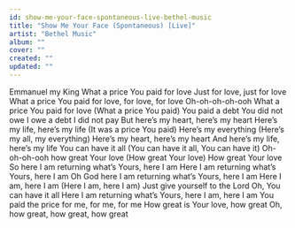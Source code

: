 ```yaml
---
id: show-me-your-face-spontaneous-live-bethel-music
title: "Show Me Your Face (Spontaneous) [Live]"
artist: "Bethel Music"
album: ""
cover: ""
created: ""
updated: ""
---
```


Emmanuel my King
What a price You paid for love
Just for love, just for love
What a price You paid for love, for love, for love
Oh-oh-oh-oh-ooh
What a price You paid for love (What a price You paid)
You paid a debt You did not owe
I owe a debt I did not pay
But here’s my heart, here’s my heart
Here’s my life, here’s my life (It was a price You paid)
Here’s my everything (Here’s my all, my everything)
Here’s my heart, here’s my heart
And here’s my life, here’s my life
You can have it all (You can have it all, You can have it)
Oh-oh-oh-ooh how great Your love (How great Your love)
How great Your love
So here I am returning what’s Yours, here I am
Here I am returning what’s Yours, here I am
Oh God here I am returning what’s Yours, here I am
Here I am, here I am (Here I am, here I am)
Just give yourself to the Lord
Oh, You can have it all
Here I am returning what’s Yours, here I am, here I am
You paid the price for me, for me, for me
How great is Your love, how great
Oh, how great, how great, how great